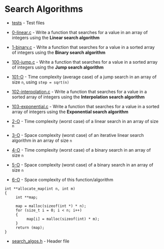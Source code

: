 # Search Algorithms

- [tests](https://github.com/KristiSeraj/holbertonschool-low_level_programming/tree/main/0x1E-search_algorithms/tests) - Test files

- [0-linear.c](https://github.com/KristiSeraj/holbertonschool-low_level_programming/blob/main/0x1E-search_algorithms/0-linear.c) - Write a function that searches for a value in an array of integers using the **Linear search algorithm**

- [1-binary.c](https://github.com/KristiSeraj/holbertonschool-low_level_programming/blob/main/0x1E-search_algorithms/1-binary.c) - Write a function that searches for a value in a sorted array of integers using the **Binary search algorithm**

- [100-jump.c](https://github.com/KristiSeraj/holbertonschool-low_level_programming/blob/main/0x1E-search_algorithms/100-jump.c) - Write a function that searches for a value in a sorted array of integers using the **Jump search algorithm**

- [101-O](https://github.com/KristiSeraj/holbertonschool-low_level_programming/blob/main/0x1E-search_algorithms/101-O) - Time complexity (average case) of a jump search in an array of size `n`, using `step = sqrt(n)` 

- [102-interpolation.c](https://github.com/KristiSeraj/holbertonschool-low_level_programming/blob/main/0x1E-search_algorithms/102-interpolation.c) - Write a function that searches for a value in a sorted array of integers using the **Interpolation search algorithm**

- [103-exponential.c](https://github.com/KristiSeraj/holbertonschool-low_level_programming/blob/main/0x1E-search_algorithms/103-exponential.c) - Write a function that searches for a value in a sorted array of integers using the **Exponential search algorithm**

- [2-O](https://github.com/KristiSeraj/holbertonschool-low_level_programming/blob/main/0x1E-search_algorithms/2-O) - Time complexity (worst case) of a linear search in an array of size `n`

- [3-O](https://github.com/KristiSeraj/holbertonschool-low_level_programming/blob/main/0x1E-search_algorithms/3-O) - Space complexity (worst case) of an iterative linear search algorithm in an array of size `n`

- [4-O](https://github.com/KristiSeraj/holbertonschool-low_level_programming/blob/main/0x1E-search_algorithms/4-O) - Time complexity (worst case) of a binary search in an array of size `n`

- [5-O](https://github.com/KristiSeraj/holbertonschool-low_level_programming/blob/main/0x1E-search_algorithms/5-O) - Space complexity (worst case) of a binary search in an array of size `n`

- [6-O](https://github.com/KristiSeraj/holbertonschool-low_level_programming/blob/main/0x1E-search_algorithms/6-O) - Space complexity of this function/algorithm 
```
int **allocate_map(int n, int m)
{
     int **map;

     map = malloc(sizeof(int *) * n);
     for (size_t i = 0; i < n; i++)
     {
          map[i] = malloc(sizeof(int) * m);
     }
     return (map);
}
```

- [search_algos.h](https://github.com/KristiSeraj/holbertonschool-low_level_programming/blob/main/0x1E-search_algorithms/search_algos.h) - Header file
